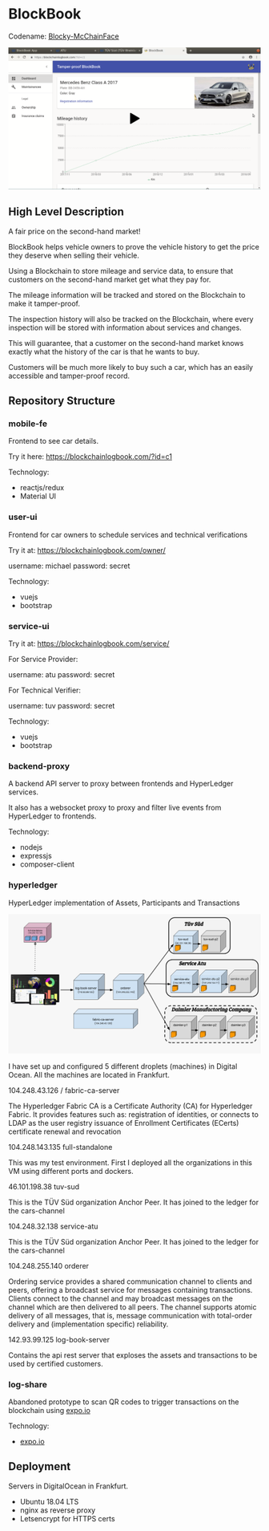 # BlockBook

Codename: [Blocky-McChainFace](https://en.wikipedia.org/wiki/Boaty_McBoatface)

[![Watch the video](https://github.com/marianoguerra/Blocky-McChainFace/raw/master/demo-cover.png)](https://youtu.be/6Jqn4CMwO94)

## High Level Description

A fair price on the second-hand market!

BlockBook helps vehicle owners to prove the vehicle history to get the price they deserve when selling their vehicle.

Using a Blockchain to store mileage and service data, to ensure that customers on the second-hand market get what they pay for.

The mileage information will be tracked and stored on the Blockchain to make it tamper-proof.

The inspection history will also be tracked on the Blockchain, where every inspection will be stored with information about services and changes.

This will guarantee, that a customer on the second-hand market knows exactly what the history of the car is that he wants to buy.

Customers will be much more likely to buy such a car, which has an easily accessible and tamper-proof record.

## Repository Structure

### mobile-fe

Frontend to see car details.

Try it here: https://blockchainlogbook.com/?id=c1

Technology:

* reactjs/redux
* Material UI

### user-ui

Frontend for car owners to schedule services and technical verifications

Try it at: https://blockchainlogbook.com/owner/

username: michael
password: secret

Technology:

* vuejs
* bootstrap

### service-ui

Try it at: https://blockchainlogbook.com/service/

For Service Provider:

username: atu
password: secret

For Technical Verifier:

username: tuv
password: secret

Technology:

* vuejs
* bootstrap

### backend-proxy

A backend API server to proxy between frontends and HyperLedger services.

It also has a websocket proxy to proxy and filter live events from HyperLedger to
frontends.

Technology:

* nodejs
* expressjs
* composer-client

### hyperledger

HyperLedger implementation of Assets, Participants and Transactions

![Architecure](https://github.com/marianoguerra/Blocky-McChainFace/raw/master/assets/architecture.jpeg)

I have set up and configured 5 different droplets (machines) in Digital Ocean.
All the machines are located in Frankfurt.

104.248.43.126 / fabric-ca-server


The Hyperledger Fabric CA is a Certificate Authority (CA) for Hyperledger Fabric.
It provides features such as:
registration of identities, or connects to LDAP as the user registry
issuance of Enrollment Certificates (ECerts)
certificate renewal and revocation

104.248.143.135 full-standalone

This was my test environment. First I deployed all the organizations in this VM using different ports and dockers.

46.101.198.38 tuv-sud

This is the TÜV Süd organization Anchor Peer. It has joined to the ledger for the cars-channel

104.248.32.138 service-atu

This is the TÜV Süd organization Anchor Peer. It has joined to the ledger for the cars-channel

104.248.255.140 orderer

Ordering service provides a shared communication channel to clients and peers, offering a broadcast service for messages containing transactions. Clients connect to the channel and may broadcast messages on the channel which are then delivered to all peers. The channel supports atomic delivery of all messages, that is, message communication with total-order delivery and (implementation specific) reliability.

142.93.99.125 log-book-server

Contains the api rest server that exploses the assets and transactions to be used by certified customers.

### log-share

Abandoned prototype to scan QR codes to trigger transactions on the blockchain
using [expo.io](https://expo.io/)

Technology:

* [expo.io](https://expo.io/)

## Deployment

Servers in DigitalOcean in Frankfurt.

* Ubuntu 18.04 LTS
* nginx as reverse proxy
* Letsencrypt for HTTPS certs
